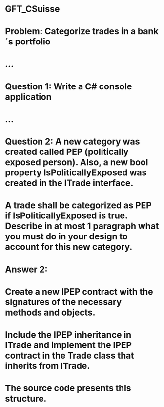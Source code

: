 # GFT_CSuisse

# Problem: Categorize trades in a bank´s portfolio 
# ...
# Question 1: Write a C# console application
# ...
# Question 2: A new category was created called PEP (politically exposed person). Also, a new bool property IsPoliticallyExposed was created in the ITrade interface.
# A trade shall be categorized as PEP if IsPoliticallyExposed is true. Describe in at most 1 paragraph what you must do in your design to account for this new category.
#   Answer 2: 
#       Create a new IPEP contract with the signatures of the necessary methods and objects.
#       Include the IPEP inheritance in ITrade and implement the IPEP contract in the Trade class that inherits from ITrade. 
#       The source code presents this structure.
